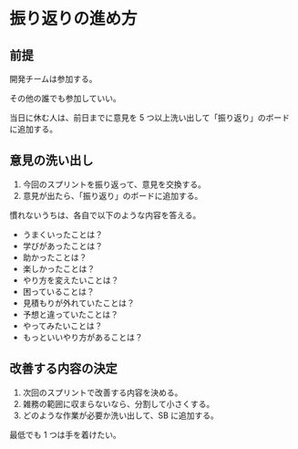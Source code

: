 # 振り返りの進め方

## 前提

開発チームは参加する。

その他の誰でも参加していい。

当日に休む人は、前日までに意見を 5 つ以上洗い出して「振り返り」のボードに追加する。

## 意見の洗い出し

1. 今回のスプリントを振り返って、意見を交換する。
2. 意見が出たら、「振り返り」のボードに追加する。

慣れないうちは、各自で以下のような内容を答える。

- うまくいったことは？
- 学びがあったことは？
- 助かったことは？
- 楽しかったことは？
- やり方を変えたいことは？
- 困っていることは？
- 見積もりが外れていたことは？
- 予想と違っていたことは？
- やってみたいことは？
- もっといいやり方があることは？

## 改善する内容の決定

1. 次回のスプリントで改善する内容を決める。
2. 雑務の範囲に収まらないなら、分割して小さくする。
3. どのような作業が必要か洗い出して、SB に追加する。

最低でも 1 つは手を着けたい。
